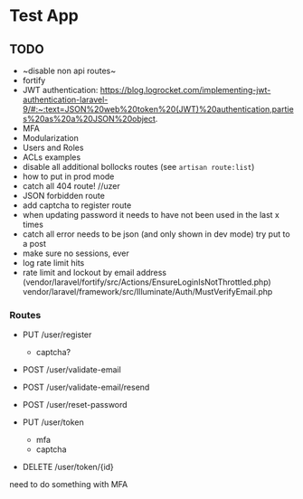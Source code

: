 # Test App

## TODO
- ~disable non api routes~
- fortify
- JWT authentication: https://blog.logrocket.com/implementing-jwt-authentication-laravel-9/#:~:text=JSON%20web%20token%20(JWT)%20authentication,parties%20as%20a%20JSON%20object.
- MFA
- Modularization
- Users and Roles
- ACLs examples
- disable all additional bollocks routes (see `artisan route:list`)
- how to put in prod mode
- catch all 404 route!
    //uzer
- JSON forbidden route
- add captcha to register route
- when updating password it needs to have not been used in the last x times
- catch all error needs to be json (and only shown in dev  mode) try put to a post
- make sure no sessions, ever
- log rate limit hits
- rate limit and lockout by email address (vendor/laravel/fortify/src/Actions/EnsureLoginIsNotThrottled.php)
  vendor/laravel/framework/src/Illuminate/Auth/MustVerifyEmail.php

### Routes
- PUT /user/register
    - captcha?
- POST /user/validate-email
- POST /user/validate-email/resend
- POST /user/reset-password

- PUT /user/token
    - mfa
    - captcha
- DELETE /user/token/{id}

need to do something with MFA
